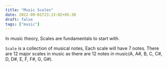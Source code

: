 ```yaml
---
title: "Music Scales"
date: 2022-09-01T23:13:02+05:30
draft: false
tags: ["music"]
---
```


In music theory, Scales are fundamentals to start with.

`Scale` is a collection of musical notes, Each scale will have 7 notes. There are 12 major scales in music as there are 12 notes in music(A, A#, B, C, C#, D, D#, E, F, F#, G, G#).

